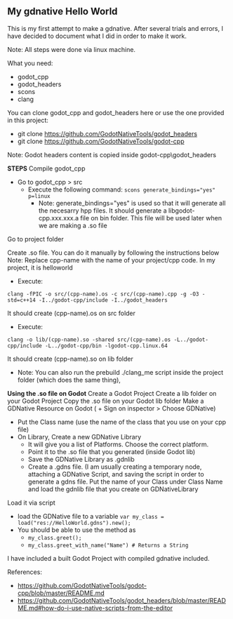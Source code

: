 ## My gdnative Hello World
This is my first attempt to make a gdnative. After several trials and errors, I have decided to document what I did in order to make it work.

Note: All steps were done via linux machine.

What you need: 
  * godot_cpp
  * godot_headers 
  * scons 
  * clang

You can clone godot_cpp and godot_headers here or use the one provided in this project:
  * git clone https://github.com/GodotNativeTools/godot_headers
  * git clone https://github.com/GodotNativeTools/godot-cpp

Note: Godot headers content is copied inside godot-cpp\godot_headers

**STEPS**
Compile godot_cpp
  * Go to godot_cpp > src
    * Execute the following command: ```scons generate_bindings="yes" p=linux```
      * Note: generate_bindings="yes" is used so that it will generate all the necesarry hpp files. It should generate a libgodot-cpp.xxx.xxx.a file on bin folder. This file will be used later when we are making a .so file			  
		
Go to project folder

Create .so file. You can do it manually by following the instructions below
Note: Replace cpp-name with the name of your project/cpp code. In my project, it is helloworld
  * Execute:
  ```
  clang -fPIC -o src/(cpp-name).os -c src/(cpp-name).cpp -g -O3 -std=c++14 -I../godot-cpp/include -I../godot_headers
  ```
  It should create (cpp-name).os on src folder

  * Execute:
  ```
  clang -o lib/(cpp-name).so -shared src/(cpp-name).os -L../godot-cpp/include -L../godot-cpp/bin -lgodot-cpp.linux.64
  ```
  It should create (cpp-name).so on lib folder

  * Note: You can also run the prebuild ./clang_me script inside the project folder (which does the same thing),

**Using the .so file on Godot**
Create a Godot Project
Create a lib folder on your Godot Project
Copy the .so file on your Godot lib folder
Make a GDNative Resource on Godot ( + Sign on inspector > Choose GDNative)
  * Put the Class name (use the name of the class that you use on your cpp file)
  * On Library, Create a new GDNative Library
    * It will give you a list of Platforms. Choose the correct platform.
    * Point it to the .so file that you generated (inside Godot lib)
    * Save the GDNative Library as <name>.gdnlib
    * Create a <name>.gdns file. (I am usually creating a temporary node, attaching a GDNative Script, and saving the script in order to generate a gdns file. Put the name of your Class under Class Name and load the gdnlib file that you create on GDNativeLibrary

Load it via script
  * load the GDNative file to a variable
	```var my_class = load("res://HelloWorld.gdns").new();```
  * You should be able to use the method as
	* ```my_class.greet();```
	* ```my_class.greet_with_name("Name") # Returns a String```
	
I have included a built Godot Project with compiled gdnative included.


References:
* https://github.com/GodotNativeTools/godot-cpp/blob/master/README.md
* https://github.com/GodotNativeTools/godot_headers/blob/master/README.md#how-do-i-use-native-scripts-from-the-editor
